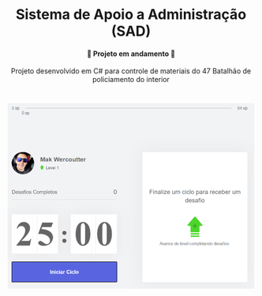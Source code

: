 <h1 align="center"> Sistema de Apoio a Administração (SAD) </h1>
<h4 align="center"> 
	🚧  Projeto em andamento  🚧</h4>
	
	
<p align="center">Projeto desenvolvido em C# para controle de materiais do 47 Batalhão de policiamento do interior</p>
<h1 align="center">
<img width="500" height="auto" alt="ImgReadme" title="ImgReadme"  src="https://github.com/makwfs/NLW4--Moveit-Nextjs-/blob/main/assets/ImgReadme.PNG" >
</h1>
